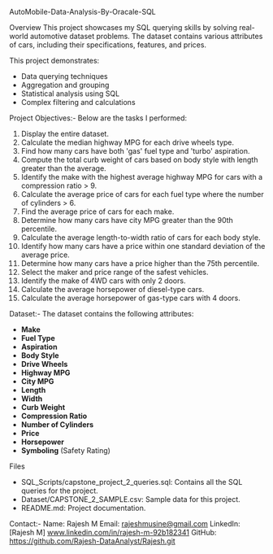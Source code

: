  AutoMobile-Data-Analysis-By-Oracale-SQL

  Overview
This project showcases my SQL querying skills by solving real-world automotive dataset problems. The dataset contains various attributes of cars, including their specifications, features, and prices.

This project demonstrates:
- Data querying techniques
- Aggregation and grouping
- Statistical analysis using SQL
- Complex filtering and calculations



 Project Objectives:-
Below are the tasks I performed:

1. Display the entire dataset.
2. Calculate the median highway MPG for each drive wheels type.
3. Find how many cars have both 'gas' fuel type and 'turbo' aspiration.
4. Compute the total curb weight of cars based on body style with length greater than the average.
5. Identify the make with the highest average highway MPG for cars with a compression ratio > 9.
6. Calculate the average price of cars for each fuel type where the number of cylinders > 6.
7. Find the average price of cars for each make.
8. Determine how many cars have city MPG greater than the 90th percentile.
9. Calculate the average length-to-width ratio of cars for each body style.
10. Identify how many cars have a price within one standard deviation of the average price.
11. Determine how many cars have a price higher than the 75th percentile.
12. Select the maker and price range of the safest vehicles.
13. Identify the make of 4WD cars with only 2 doors.
14. Calculate the average horsepower of diesel-type cars.
15. Calculate the average horsepower of gas-type cars with 4 doors.



 Dataset:-
The dataset contains the following attributes:
- **Make**
- **Fuel Type**
- **Aspiration**
- **Body Style**
- **Drive Wheels**
- **Highway MPG**
- **City MPG**
- **Length**
- **Width**
- **Curb Weight**
- **Compression Ratio**
- **Number of Cylinders**
- **Price**
- **Horsepower**
- **Symboling** (Safety Rating)



 Files
- SQL_Scripts/capstone_project_2_queries.sql: Contains all the SQL queries for the project.
- Dataset/CAPSTONE_2_SAMPLE.csv: Sample data for this project.
- README.md: Project documentation.

Contact:-
Name: Rajesh M
Email: rajeshmusine@gmail.com
LinkedIn:  [Rajesh M] www.linkedin.com/in/rajesh-m-92b182341 
GitHub:  https://github.com/Rajesh-DataAnalyst/Rajesh.git




